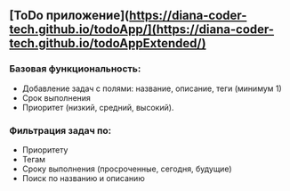 ## [ToDo приложение](https://diana-coder-tech.github.io/todoApp/](https://diana-coder-tech.github.io/todoAppExtended/)
### Базовая функциональность:
+ Добавление задач с полями: название, описание, теги (минимум 1)
+ Срок выполнения
+ Приоритет (низкий, средний, высокий).
  
### Фильтрация задач по:
+ Приоритету
+ Тегам
+ Сроку выполнения (просроченные, сегодня, будущие)
+ Поиск по названию и описанию
